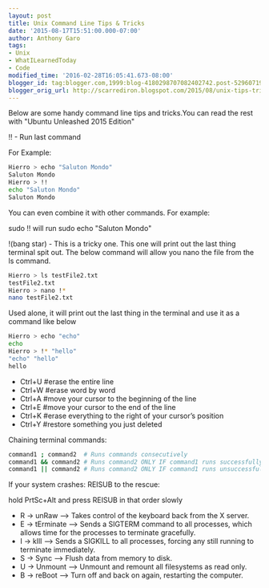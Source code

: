 ```yaml
---
layout: post
title: Unix Command Line Tips & Tricks
date: '2015-08-17T15:51:00.000-07:00'
author: Anthony Garo
tags:
- Unix
- WhatILearnedToday
- Code
modified_time: '2016-02-28T16:05:41.673-08:00'
blogger_id: tag:blogger.com,1999:blog-4180298707082402742.post-5296071985668450680
blogger_orig_url: http://scarrediron.blogspot.com/2015/08/unix-tips-tricks.html
---
```


Below are some handy command line tips and tricks.You can read the rest with "Ubuntu Unleashed 2015 Edition"

!! - Run last command

For Example:

```bash
Hierro > echo "Saluton Mondo"
Saluton Mondo
Hierro > !!
echo "Saluton Mondo"
Saluton Mondo
```

You can even combine it with other commands.
For example:

sudo !! will run sudo echo "Saluton Mondo"

!(bang star) - This is a tricky one. This one will print out the last thing terminal spit out.
The below command will allow you nano the file from the ls command.

```bash
Hierro > ls testFile2.txt
testFile2.txt
Hierro > nano !*
nano testFile2.txt
```

Used alone, it will print out the last thing in the terminal and use it as a command like below

```bash
Hierro > echo "echo"
echo
Hierro > !* "hello"
"echo" "hello"
hello
```

<ul class="mdlist">
    <li>Ctrl+U  #erase the entire line</li>
    <li>Ctrl+W  #erase word by word</li>
    <li>Ctrl+A  #move your cursor to the beginning of the line</li>
    <li>Ctrl+E  #move your cursor to the end of the line</li>
    <li>Ctrl+K  #erase everything to the right of your cursor’s position</li>
    <li>Ctrl+Y  #restore something you just deleted</li>
</ul>

Chaining terminal commands:

```bash
command1 ; command2  # Runs commands consecutively
command1 && command2 # Runs command2 ONLY IF command1 runs successfully
command1 || command2 # Runs command2 ONLY IF command1 runs unsuccessfully
```

If your system crashes: REISUB to the rescue: 

hold PrtSc+Alt and press REISUB in that order slowly

<ul class="mdlist">
    <li>R -> unRaw      —> Takes control of the keyboard back from the X server.</li>
    <li>E -> tErminate  —> Sends a SIGTERM command to all processes, which allows time for the processes to terminate gracefully.</li>
    <li>I -> kIll       —> Sends a SIGKILL to all processes, forcing any still running to terminate immediately.</li>
    <li>S -> Sync       —> Flush data from memory to disk.</li>
    <li>U -> Unmount    —> Unmount and remount all filesystems as read only.</li>
    <li>B -> reBoot     —> Turn off and back on again, restarting the computer.</li>
</ul>